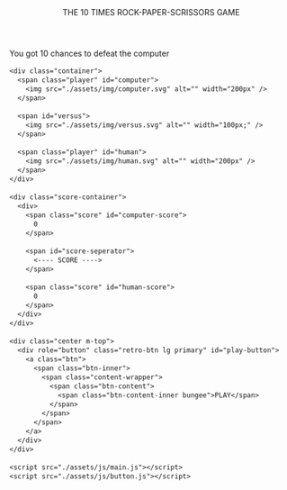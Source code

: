 <!DOCTYPE html>
<html lang="en">
  <head>
    <meta charset="UTF-8" />
    <meta name="viewport" content="width=device-width, initial-scale=1.0" />
    <meta http-equiv="X-UA-Compatible" content="ie=edge" />
    <title>THE 10 times Rock-Paper-Scissors Game</title>
    <link rel="stylesheet" href="./assets/css/main.css" />
    <link rel="stylesheet" href="./assets/css/button.css" />
  </head>
  <body>
    <div class="top">
      <header>
        THE 10 TIMES ROCK-PAPER-SCRISSORS GAME
      </header>
        <span class="center" id="winner">You got 10 chances to defeat the computer</span>
    </div>

    <div class="container">
      <span class="player" id="computer">
        <img src="./assets/img/computer.svg" alt="" width="200px" />
      </span>

      <span id="versus">
        <img src="./assets/img/versus.svg" alt="" width="100px;" />
      </span>

      <span class="player" id="human">
        <img src="./assets/img/human.svg" alt="" width="200px" />
      </span>
    </div>

    <div class="score-container">
      <div>
        <span class="score" id="computer-score">
          0
        </span>

        <span id="score-seperator">
          <---- SCORE ---->
        </span>

        <span class="score" id="human-score">
          0
        </span>
      </div>
    </div>

    <div class="center m-top">
      <div role="button" class="retro-btn lg primary" id="play-button">
        <a class="btn">
          <span class="btn-inner">
            <span class="content-wrapper">
              <span class="btn-content">
                <span class="btn-content-inner bungee">PLAY</span>
              </span>
            </span>
          </span>
        </a>
      </div>
    </div>

    <script src="./assets/js/main.js"></script>
    <script src="./assets/js/button.js"></script>
  </body>
</html>
